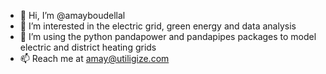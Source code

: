 - 👋 Hi, I’m @amayboudellal
- 👀 I’m interested in the electric grid, green energy and data analysis
- 🌱 I’m using the python pandapower and pandapipes packages to model electric and district heating grids
- 📫 Reach me at amay@utiligize.com
